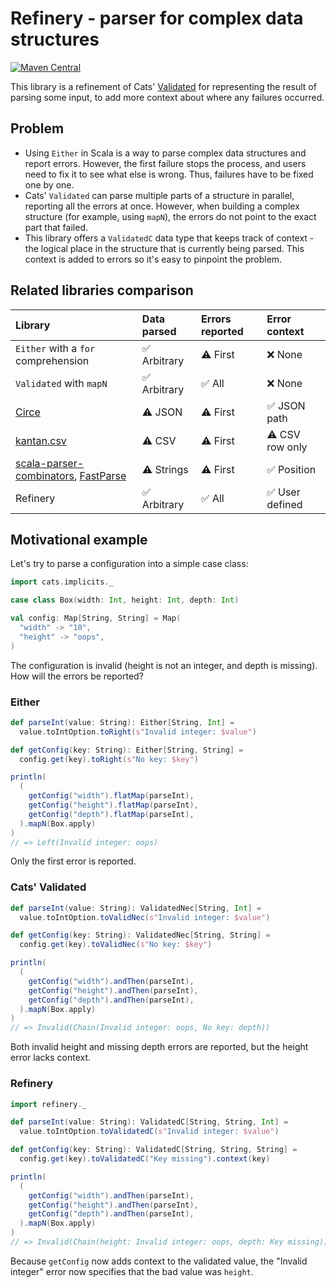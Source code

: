 # Refinery - parser for complex data structures

[![Maven Central](https://img.shields.io/maven-central/v/com.koterpillar/refinery_3)](https://mvnrepository.com/artifact/com.koterpillar/refinery)

This library is a refinement of Cats' [Validated] for representing the result
of parsing some input, to add more context about where any failures
occurred.

## Problem

* Using `Either` in Scala is a way to parse complex data structures and report
  errors. However, the first failure stops the process, and users need to fix
  it to see what else is wrong. Thus, failures have to be fixed one by one.
* Cats' `Validated` can parse multiple parts of a structure in parallel,
  reporting all the errors at once. However, when building a complex structure
  (for example, using `mapN`), the errors do not point to the exact part that
  failed.
* This library offers a `ValidatedC` data type that keeps track of context -
  the logical place in the structure that is currently being parsed. This
  context is added to errors so it's easy to pinpoint the problem.

## Related libraries comparison

| Library                                 | Data parsed  | Errors reported | Error context   |
| :------                                 | :----------  | :-------------- | :------------   |
| `Either` with a `for` comprehension     | ✅ Arbitrary | ⚠️  First        | ❌ None         |
| `Validated` with `mapN`                 | ✅ Arbitrary | ✅ All          | ❌ None         |
| [Circe]                                 | ⚠️  JSON      | ⚠️  First        | ✅ JSON path    |
| [kantan.csv]                            | ⚠️  CSV       | ⚠️  First        | ⚠️  CSV row only |
| [scala-parser-combinators], [FastParse] | ⚠️  Strings   | ⚠️  First        | ✅ Position     |
| Refinery                                | ✅ Arbitrary | ✅ All          | ✅ User defined |

## Motivational example

Let's try to parse a configuration into a simple case class:

```scala
import cats.implicits._

case class Box(width: Int, height: Int, depth: Int)

val config: Map[String, String] = Map(
  "width" -> "10",
  "height" -> "oops",
)
```

The configuration is invalid (height is not an integer, and depth is missing).
How will the errors be reported?

### Either

```scala
def parseInt(value: String): Either[String, Int] =
  value.toIntOption.toRight(s"Invalid integer: $value")

def getConfig(key: String): Either[String, String] =
  config.get(key).toRight(s"No key: $key")

println(
  (
    getConfig("width").flatMap(parseInt),
    getConfig("height").flatMap(parseInt),
    getConfig("depth").flatMap(parseInt),
  ).mapN(Box.apply)
)
// => Left(Invalid integer: oops)
```

Only the first error is reported.

### Cats' Validated

```scala
def parseInt(value: String): ValidatedNec[String, Int] =
  value.toIntOption.toValidNec(s"Invalid integer: $value")

def getConfig(key: String): ValidatedNec[String, String] =
  config.get(key).toValidNec(s"No key: $key")

println(
  (
    getConfig("width").andThen(parseInt),
    getConfig("height").andThen(parseInt),
    getConfig("depth").andThen(parseInt),
  ).mapN(Box.apply)
)
// => Invalid(Chain(Invalid integer: oops, No key: depth))
```

Both invalid height and missing depth errors are reported, but the height
error lacks context.

### Refinery

```scala
import refinery._

def parseInt(value: String): ValidatedC[String, String, Int] =
  value.toIntOption.toValidatedC(s"Invalid integer: $value")

def getConfig(key: String): ValidatedC[String, String, String] =
  config.get(key).toValidatedC("Key missing").context(key)

println(
  (
    getConfig("width").andThen(parseInt),
    getConfig("height").andThen(parseInt),
    getConfig("depth").andThen(parseInt),
  ).mapN(Box.apply)
)
// => Invalid(Chain(height: Invalid integer: oops, depth: Key missing))
```

Because `getConfig` now adds context to the validated value, the "Invalid
integer" error now specifies that the bad value was `height`.

[Circe]: https://circe.github.io/circe/
[FastParse]: https://com-lihaoyi.github.io/fastparse/
[kantan.csv]: https://nrinaudo.github.io/kantan.csv/
[scala-parser-combinators]: https://github.com/scala/scala-parser-combinators
[Validated]: https://typelevel.org/cats/datatypes/validated.html
